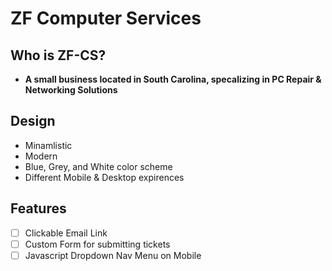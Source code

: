 # ZF Computer Services

## Who is ZF-CS?
- **A small business located in South Carolina, specalizing in PC Repair & Networking Solutions**

## Design
- Minamlistic
- Modern
- Blue, Grey, and White color scheme
- Different Mobile & Desktop expirences

## Features
- [ ] Clickable Email Link
- [ ] Custom Form for submitting tickets
- [ ] Javascript Dropdown Nav Menu on Mobile
